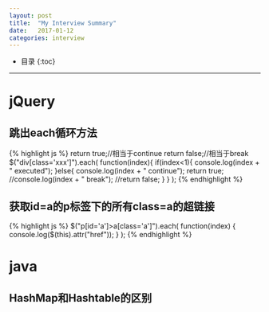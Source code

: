 ```yaml
---
layout: post
title:  "My Interview Summary"
date:   2017-01-12
categories: interview
---
```


* 目录
{:toc}

***

# jQuery

## 跳出each循环方法
{% highlight js %}
return true;//相当于continue
return false;//相当于break
$("div[class='xxx']").each(
  function(index){
    if(index<1){
      console.log(index + " executed");
    }else{
      console.log(index + " continue");
      return true;
      //console.log(index + " break");
      //return false;
    }
  }
);
{% endhighlight %}

## 获取id=a的p标签下的所有class=a的超链接
{% highlight js %}
$("p[id='a']>a[class='a']").each(
  function(index) {
    console.log($(this).attr("href"));
  }
);
{% endhighlight %}

# java

## HashMap和Hashtable的区别
